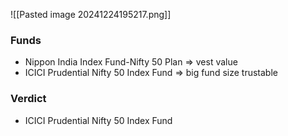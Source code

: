 ![[Pasted image 20241224195217.png]]

### Funds
- Nippon India Index Fund-Nifty 50 Plan => vest value
- ICICI Prudential Nifty 50 Index Fund => big fund size trustable 
### Verdict
- ICICI Prudential Nifty 50 Index Fund 